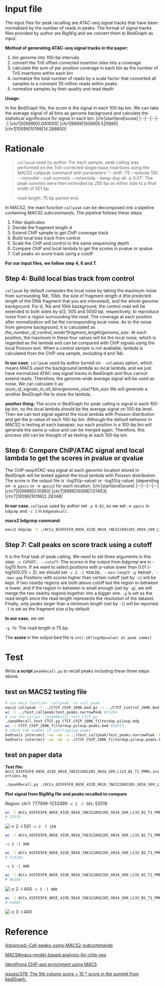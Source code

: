 # Input file
The input files for peak recalling are ATAC-seq signal tracks that have been normalized by the number of reads in peaks. The format of signal tracks files provided by author are BigWig and we convert them to BedGraph as input.

**Method of generating ATAC-seq signal tracks in the paper:**
 1. bin genome into 100-bp intervals
 2. convert the Tn5 offset-corrected insertion sites into a coverage
 3. calculate the sum of per position coverage in each bin as the number of Tn5 insertions within each bin
 4. normalize the total number of reads by a scale factor that converted all samples to a constant 30 million reads within peaks
 5. normalize samples by their quality and read depth

**Usage:**

In the BedGraph file, the score is the signal in each 100-bp bin. We can take the average signal of all bins as genome background and calculate the statistical significance for signal in each bin.
|chr|start|end|score|
|--|--|--|--|
|chr1|0|9999|0.000000|
|chr1|9999|10099|9.525880|
|chr1|10099|10199|14.288800|
# Rationale
> `callpeak` used by author: For each sample, peak calling was performed on the Tn5-corrected single-base insertions using the MACS2 callpeak command with parameters “--shift -75 --extsize 150 --nomodel --call-summits --nolambda --keep-dup all -p 0.01”. The peak summits were then extended by 250 bp on either side to a final width of 501 bp.

> read length: 75 bp paired-end.

In MACS2, the main function `callpeak` can be decomposed into a pipeline containing MACS2 subcommands. The pipeline follows these steps: 
1. Filter duplicates
2. Decide the fragment length d
3. Extend ChIP sample to get ChIP coverage track
4. Build local bias track from control
5. Scale the ChIP and control to the same sequencing depth
6. Compare ChIP and local lambda to get the scores in pvalue or qvalue
7. Call peaks on score track using a cutoff

**For our input files, we follow step 4, 6 and 7.**
## Step 4: Build local bias track from control
`callpeak` by default computes the local noise by taking the maximum noise from surrounding 1kb, 10kb, the size of fragment length _d_ (the predicted length of the DNA fragment that you are interested), and the whole genome background. For d, 1kb and 10kb background, the control read will be extended to both sides by d/2, 500 and 5000 bp, respectively, to reproduce noise from a region surrounding the read. The coverage at each position after normalization will be the corresponding local noise. As to the noise from genome background, it is calculated as _the_number_of_control_reads*fragment_length/genome_size_. At each position, the maximum in these four values will be the local noise, which is regarded as the lambda and can be compared with ChIP signals using the local Poisson test. When a control sample is not available, lambda is calculated from the ChIP-seq sample, excluding d and 1kb.

**In our case**, `callpeak` used by author turned on `--nolambda` option, which means MACS used the background lambda as local lambda, and we just have normalized ATAC-seq signal tracks in BedGraph and thus cannot extend reads. Therefore, the genome-wide average signal will be used as noise. We can calculate it as:
(_sum_of_signals_in_all_bins/genome_zise)*bin_size_
We will generate a another BedGraph file to store the lambda.

**another thing:** The score in BedGraph for peak calling is signal in each 100-bp bin, so the local lambda should be the average signal on 100-bp level. Then we can test signal against the local lambda with Poisson distribution and get the p-value of each 100-bp bin. Although the default behavior in MACS2 is testing at each basepair, our each position in a 100-bp bin will generate the same p-value and can be merged again. Therefore, this process still can be thought of as testing at each 100-bp bin.
## Step 6: Compare ChIP/ATAC signal and local lambda to get the scores in pvalue or qvalue
The ChIP-seq/ATAC-seq signal at each genomic location stored in BedGraph will be tested against the local lambda with Poisson distribution. The score in the output file is -log10(p-value) or -log10(q-value) (depending on `-m ppois` or `-m qpois`) for each location.
|chr|start|end|score|
|--|--|--|--|
|chr7|0|9999|0.10360|
|chr7|9999|10099|7.01453|
|chr7|10099|10199|2.28348|

**In our case**, `callpeak` used by author set `-p 0.01`, so we set `-m ppois` in `bdgcmp` and `-c 2` in `bdgpeakcall`.

**macs2 bdgcmp command:**
```bash
macs2 bdgcmp -t ./ACCx_025FE5F8_885E_433D_9018_7AE322A92285_X034_S09_L133_B1_T1_PMRG.insertions.bg -c ACCx_025FE5F8_885E_433D_9018_7AE322A92285_X034_S09_L133_B1_T1_PMRG.insertions.lambda.bg -m ppois -o ACCx_025FE5F8_885E_433D_9018_7AE322A92285_X034_S09_L133_B1_T1_PMRG.insertions.pvalue.bg
```
## Step 7: Call peaks on score track using a cutoff
It is the final task of peak calling. We need to set three arguments in this step:
`-c CUTOFF, --cutoff`:  The scores in the output from _bdgcmp_ are in -log10 form. If we want to select positions with p-value lower than 0.01 (-log10(0.01) = 2), we should set `-c 2`.
`-l MINLEN, --min-length`
`-g MAXGAP, --max-gap`
Positions with scores higher than certain cutoff (set by `-c`) will be kept. If two nearby regions are both above cutoff but the region in-between is lower, and if the region in-between is small enough (set by `-g`), we will merge the two nearby regions together into a bigger one. `-g` is set as the read length since the read length represents the resolution of the dataset. Finally, only peaks larger than a minimum length (set by `-l`) will be reported. `-l` is set as the fragment size _d_ by default. 

**In our case**, we set 

`-g 75`: The read length is 75 bp.





The **score** in the output bed file is `int(-10*log10pvalue) at peak summit`

# Test
Write **a script** `peakRecall.py` to recall peaks including these three steps above.
## test on MACS2 testing file
```bash
# use main function `callpeak` to call peak
macs2 callpeak -t ../CTCF_ChIP_200K.bed.gz -c ../CTCF_Control_200K.bed.gz -f BED -g hs -n test -B
wc -l ../test_callpeak/test_peaks.narrowPeak #13294
# use the script ./peakRecall_test_CTCF.py
./peakRecall_test_CTCF.py CTCF_ChIP_200K_filterdup.pileup.bdg
wc -l CTCF_ChIP_200K_filterdup.pileup.peaks.bed #16813 
# check the number of overlapping peaks
bedtools intersect -wa -wb -a ../test_callpeak/test_peaks.narrowPeak -b ./CTCF_ChIP_200K_filterdup.pileup.peaks.bed -sorted -filenames -f 1.0 | wc -l # 13294
bedtools intersect -wa -wb -a ./CTCF_ChIP_200K_filterdup.pileup.peaks.bed -b ../test_callpeak/test_peaks.narrowPeak -sorted -filenames -f 1.0 | wc -l # 12284
```
## test on paper data
**Test file:** `ACCx_025FE5F8_885E_433D_9018_7AE322A92285_X034_S09_L133_B1_T1_PMRG.insertions.bg`
```bash
./peakRecall.py ./ACCx_025FE5F8_885E_433D_9018_7AE322A92285_X034_S09_L133_B1_T1_PMRG.insertions.bg
```
**Plot signal from BigWig file and peaks recalled to compare**

Region: chr1: 777499-1233399
`-c 2 -l 501`: 52519 
```bash
wc -l ACCx_025FE5F8_885E_433D_9018_7AE322A92285_X034_S09_L133_B1_T1_PMRG.insertions.peaks.bed
# 52519 
```
![-c 2 -l 501](https://raw.githubusercontent.com/Luming-L/ProjectNew/master/Results/PeakRecall/peakRecall_chr1_777499_1233399_c2l501.png)
`-c 2 -l 150`
```bash
wc -l ACCx_025FE5F8_885E_433D_9018_7AE322A92285_X034_S09_L133_B1_T1_PMRG.insertions.peaks.bed # 210571
```
`-c 2 -l 300`
```bash
wc -l ACCx_025FE5F8_885E_433D_9018_7AE322A92285_X034_S09_L133_B1_T1_PMRG.insertions.peaks.bed
# 124102
```
`-c 2 -l 400`
```bash
wc -l ACCx_025FE5F8_885E_433D_9018_7AE322A92285_X034_S09_L133_B1_T1_PMRG.insertions.peaks.bed
# 86186
```
![-c 2 -l 400](https://raw.githubusercontent.com/Luming-L/ProjectNew/master/Results/PeakRecall/peakRecall_chr1_777499_1233399_c2l400.png)
`-c 3 -l 400`
```bash
wc -l ACCx_025FE5F8_885E_433D_9018_7AE322A92285_X034_S09_L133_B1_T1_PMRG.insertions.peaks.bed
# 64905 
```
![-c 3 -l 400](https://raw.githubusercontent.com/Luming-L/ProjectNew/master/Results/PeakRecall/peakRecall_chr1_777499_1233399_c3l400.png)



# Reference
[Advanced:-Call-peaks-using-MACS2-subcommands](https://github.com/macs3-project/MACS/wiki/Advanced:-Call-peaks-using-MACS2-subcommands)

[MACS#macs-model-based-analysis-for-chip-seq](https://github.com/macs3-project/MACS#macs-model-based-analysis-for-chip-seq)

[Identifying ChIP-seq enrichment using MACS](https://www.nature.com/articles/nprot.2012.101)

[issues/379: The 5th column score = 10 * score in the summit from bedGraph.](https://github.com/macs3-project/MACS/issues/379)

<!--stackedit_data:
eyJoaXN0b3J5IjpbLTMxODg3MzE3OSwtMzc4NzAzNDAwLC0yMD
c4NjI3OTc5LDQ2OTQyNjA1NywxNjA0OTA3Mzg3LC0zODQ2NzMx
LDIwMjQxMDExMjgsLTEzMTY5MjI5NjQsMTkzODA2MjY3OSwyMD
Q0NDUxMDEsMTcyODMyMzk4NCw5OTYwNzUxMjIsLTM0MDA2Nzkz
MCwxNDk4Nzc0MTU0LC0xODIxNzY0NDQ3LDE3NTI2MjU3NzksMT
k1MTQyODc1LDE4NjY5MDMwMjcsLTE5ODk1NDMxNywtMTEyMDAz
MDEzOV19
-->